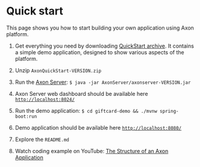 # Quick start

This page shows you how to start building your own application using Axon platform.

 1. Get everything you need by downloading [QuickStart archive](https://axoniq.io/download). It contains a simple demo application, designed to show various aspects of the platform.

 2. Unzip `AxonQuickStart-VERSION.zip`

 3. Run the [Axon Server](axon-server.md): `$ java -jar AxonServer/axonserver-VERSION.jar`

 4. Axon Server web dashboard should be available here [`http://localhost:8024/`](http://localhost:8024/)

 5. Run the demo application: `$ cd giftcard-demo && ./mvnw spring-boot:run`

 6. Demo application should be available here [`http://localhost:8080/`](http://localhost:8080/)

 7. Explore the `README.md`

 8. Watch coding example on YouTube: [The Structure of an Axon Application](https://youtu.be/tqn9p8Duy54)

